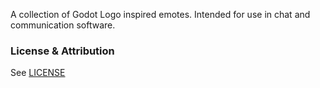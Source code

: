 A collection of Godot Logo inspired emotes. Intended for use in chat and communication software.

### License & Attribution
See [LICENSE](LICENSE)

